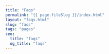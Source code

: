 ```yaml
---
title: "Faqs"
permalink: "{{ page.fileSlug }}/index.html"
layout: "faqs.html"
slug: "faqs"
tags: "pages"
seo:
  title: "faqs"
  og_title: "faqs"
---
```




